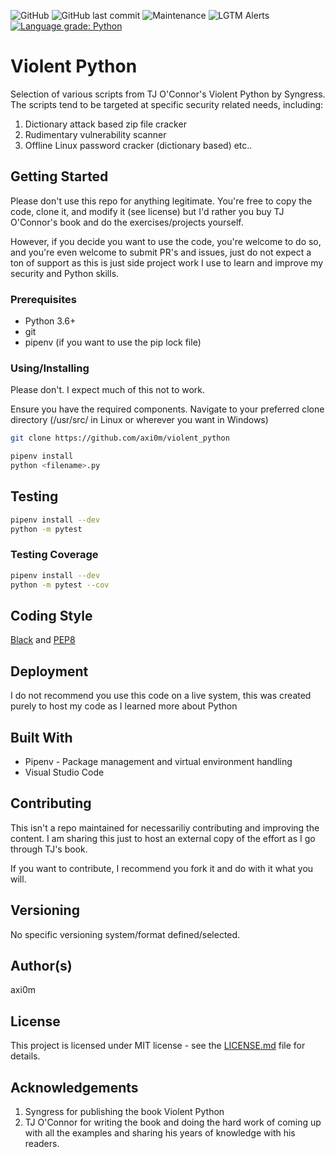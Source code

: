 ![GitHub](https://img.shields.io/github/license/axi0m/violent_python?color=bright-green&style=flat-square)
![GitHub last commit](https://img.shields.io/github/last-commit/axi0m/violent_python?style=flat-square)
![Maintenance](https://img.shields.io/maintenance/yes/2020?style=flat-square)
![LGTM Alerts](https://img.shields.io/lgtm/alerts/github/axi0m/violent_python?style=flat-square)
[![Language grade: Python](https://img.shields.io/lgtm/grade/python/g/axi0m/violent_python.svg?logo=lgtm&logoWidth=18)](https://lgtm.com/projects/g/axi0m/violent_python/context:python)

# Violent Python

Selection of various scripts from TJ O'Connor's Violent Python by Syngress. The scripts tend to be targeted at specific security related needs, including:

1. Dictionary attack based zip file cracker
2. Rudimentary vulnerability scanner
3. Offline Linux password cracker (dictionary based)
etc..

## Getting Started

Please don't use this repo for anything legitimate. You're free to copy the code, clone it, and modify it (see license)
but I'd rather you buy TJ O'Connor's book and do the exercises/projects yourself.

However, if you decide you want to use the code, you're welcome to do so, and you're even welcome to submit PR's and issues, just do not expect a ton of support as this is just side project work I use to learn and improve my security and Python skills.

### Prerequisites

- Python 3.6+
- git
- pipenv (if you want to use the pip lock file)

### Using/Installing

Please don't. I expect much of this not to work.

Ensure you have the required components.
Navigate to your preferred clone directory (/usr/src/ in Linux or wherever you want in Windows)

```bash
git clone https://github.com/axi0m/violent_python
```

```bash
pipenv install
python <filename>.py
```

## Testing

```bash
pipenv install --dev
python -m pytest
```

### Testing Coverage

```bash
pipenv install --dev
python -m pytest --cov
```

## Coding Style

[Black](https://github.com/psf/black) and [PEP8](https://www.python.org/dev/peps/pep-0008/)

## Deployment

I do not recommend you use this code on a live system, this was created purely to host my code as I learned more about Python

## Built With

- Pipenv - Package management and virtual environment handling
- Visual Studio Code

## Contributing

This isn't a repo maintained for necessariliy contributing and improving the content. I am sharing this just to host
an external copy of the effort as I go through TJ's book.

If you want to contribute, I recommend you fork it and do with it what you will.

## Versioning

No specific versioning system/format defined/selected.

## Author(s)

axi0m

## License

This project is licensed under MIT license - see the [LICENSE.md](https://github.com/axi0m/violent_python/blob/master/LICENSE.md) file for details.

## Acknowledgements

1. Syngress for publishing the book Violent Python
2. TJ O'Connor for writing the book and doing the hard work of coming up with all the examples and sharing his years of
knowledge with his readers.
